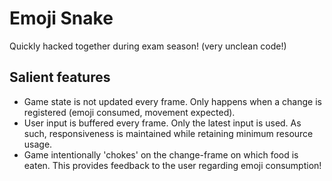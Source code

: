 # Emoji Snake
Quickly hacked together during exam season! (very unclean code!)

## Salient features
- Game state is not updated every frame. Only happens when a change is registered (emoji consumed, movement expected).
- User input is buffered every frame. Only the latest input is used. As such, responsiveness is maintained while retaining minimum resource usage.
- Game intentionally 'chokes' on the change-frame on which food is eaten. This provides feedback to the user regarding emoji consumption!
